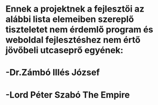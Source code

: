 # Ennek a projektnek a fejlesztői az alábbi lista elemeiben szereplő tiszteletet nem érdemlő program és weboldal fejlesztéshez nem értő jövőbeli utcaseprő egyének:
#         -Dr.Zámbó Illés József
#         -Lord Péter Szabó The Empire
